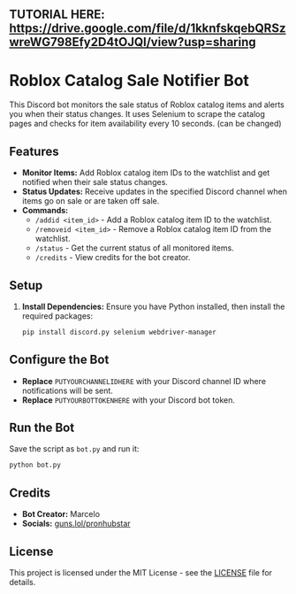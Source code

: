 ## TUTORIAL HERE: https://drive.google.com/file/d/1kknfskqebQRSzwreWG798Efy2D4tOJQl/view?usp=sharing
# Roblox Catalog Sale Notifier Bot

This Discord bot monitors the sale status of Roblox catalog items and alerts you when their status changes. It uses Selenium to scrape the catalog pages and checks for item availability every 10 seconds. (can be changed)

## Features

- **Monitor Items:** Add Roblox catalog item IDs to the watchlist and get notified when their sale status changes.
- **Status Updates:** Receive updates in the specified Discord channel when items go on sale or are taken off sale.
- **Commands:**
  - `/addid <item_id>` - Add a Roblox catalog item ID to the watchlist.
  - `/removeid <item_id>` - Remove a Roblox catalog item ID from the watchlist.
  - `/status` - Get the current status of all monitored items.
  - `/credits` - View credits for the bot creator.

## Setup

1. **Install Dependencies:**
   Ensure you have Python installed, then install the required packages:
   ```bash
   pip install discord.py selenium webdriver-manager
   ```
## Configure the Bot

- **Replace** `PUTYOURCHANNELIDHERE` with your Discord channel ID where notifications will be sent.
- **Replace** `PUTYOURBOTTOKENHERE` with your Discord bot token.

## Run the Bot

Save the script as `bot.py` and run it:

```bash
python bot.py
```
## Credits

- **Bot Creator:** Marcelo
- **Socials:** [guns.lol/pronhubstar](https://guns.lol/pronhubstar)

## License

This project is licensed under the MIT License - see the [LICENSE](LICENSE) file for details.
